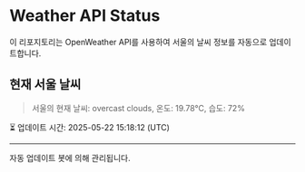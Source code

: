 
# Weather API Status

이 리포지토리는 OpenWeather API를 사용하여 서울의 날씨 정보를 자동으로 업데이트합니다.

## 현재 서울 날씨
> 서울의 현재 날씨: overcast clouds, 온도: 19.78°C, 습도: 72%

⏳ 업데이트 시간: 2025-05-22 15:18:12 (UTC)

---
자동 업데이트 봇에 의해 관리됩니다.
